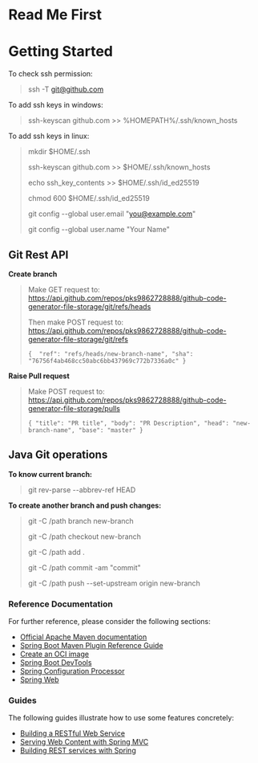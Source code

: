 # Read Me First

# Getting Started

To check ssh permission:
> ssh -T git@github.com

To add ssh keys in windows:
> ssh-keyscan github.com >> %HOMEPATH%/.ssh/known_hosts

To add ssh keys in linux:
> mkdir $HOME/.ssh
> 
> ssh-keyscan github.com >> $HOME/.ssh/known_hosts
>
> echo ssh_key_contents >> $HOME/.ssh/id_ed25519
> 
> chmod 600 $HOME/.ssh/id_ed25519
> 
> git config --global user.email "you@example.com"
> 
> git config --global user.name "Your Name"


## Git Rest API

**Create branch**

> Make GET request to: 
> https://api.github.com/repos/pks9862728888/github-code-generator-file-storage/git/refs/heads
> 
> Then make POST request to:
> https://api.github.com/repos/pks9862728888/github-code-generator-file-storage/git/refs
> 
> `
{ 
"ref": "refs/heads/new-branch-name",
"sha": "76756f4ab468cc50abc6bb437969c772b7336a0c"
}
`

**Raise Pull request**

> Make POST request to:
> https://api.github.com/repos/pks9862728888/github-code-generator-file-storage/pulls
> 
> `
{
"title": "PR title",
"body": "PR Description",
"head": "new-branch-name",
"base": "master"
}
`

## Java Git operations

**To know current branch:**
> git rev-parse --abbrev-ref HEAD

**To create another branch and push changes:**
> git -C /path branch new-branch
> 
> git -C /path checkout new-branch
> 
> git -C /path add .
> 
> git -C /path commit -am "commit"
> 
> git -C /path push --set-upstream origin new-branch


### Reference Documentation
For further reference, please consider the following sections:

* [Official Apache Maven documentation](https://maven.apache.org/guides/index.html)
* [Spring Boot Maven Plugin Reference Guide](https://docs.spring.io/spring-boot/docs/2.7.1/maven-plugin/reference/html/)
* [Create an OCI image](https://docs.spring.io/spring-boot/docs/2.7.1/maven-plugin/reference/html/#build-image)
* [Spring Boot DevTools](https://docs.spring.io/spring-boot/docs/2.7.1/reference/htmlsingle/#using.devtools)
* [Spring Configuration Processor](https://docs.spring.io/spring-boot/docs/2.7.1/reference/htmlsingle/#appendix.configuration-metadata.annotation-processor)
* [Spring Web](https://docs.spring.io/spring-boot/docs/2.7.1/reference/htmlsingle/#web)

### Guides
The following guides illustrate how to use some features concretely:

* [Building a RESTful Web Service](https://spring.io/guides/gs/rest-service/)
* [Serving Web Content with Spring MVC](https://spring.io/guides/gs/serving-web-content/)
* [Building REST services with Spring](https://spring.io/guides/tutorials/rest/)

